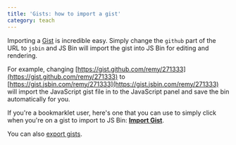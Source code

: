 ```yaml
---
title: 'Gists: how to import a gist'
category: teach
---
```



Importing a [Gist](http://gist.github.com) is incredible easy. Simply change the `github` part of the URL to `jsbin` and JS Bin will import the gist into JS Bin for editing and rendering.

For example, changing [https://gist.github.com/remy/271333](https://gist.github.com/remy/271333) to [https://gist.jsbin.com/remy/271333](https://gist.jsbin.com/remy/271333) will import the JavaScript gist file in to the JavaScript panel and save the bin automatically for you.

If you're a bookmarklet user, here's one that you can use to simply click when you're on a gist to import to JS Bin: **<a href="javascript:(function()%7Bwindow.location='http://jsbin.com/gist'+window.location.pathname%7D)()">Import Gist</a>**.

You can also [export gists](/help/export-gist).